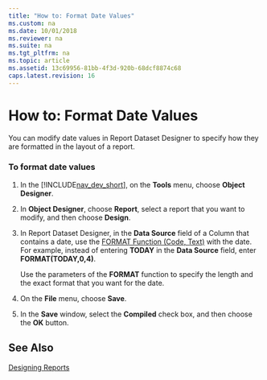 ```yaml
---
title: "How to: Format Date Values"
ms.custom: na
ms.date: 10/01/2018
ms.reviewer: na
ms.suite: na
ms.tgt_pltfrm: na
ms.topic: article
ms.assetid: 13c69956-81bb-4f3d-920b-68dcf8874c68
caps.latest.revision: 16
---
```

# How to: Format Date Values
You can modify date values in Report Dataset Designer to specify how they are formatted in the layout of a report.  
  
### To format date values  
  
1.  In the [!INCLUDE[nav_dev_short](includes/nav_dev_short_md.md)], on the **Tools** menu, choose **Object Designer**.  
  
2.  In **Object Designer**, choose **Report**, select a report that you want to modify, and then choose **Design**.  
  
3.  In Report Dataset Designer, in the **Data Source** field of a Column that contains a date, use the [FORMAT Function \(Code, Text\)](FORMAT-Function--Code--Text-.md) with the date. For example, instead of entering **TODAY** in the **Data Source** field, enter **FORMAT\(TODAY,0,4\)**.  
  
     Use the parameters of the **FORMAT** function to specify the length and the exact format that you want for the date.  
  
4.  On the **File** menu, choose **Save**.  
  
5.  In the **Save** window, select the **Compiled** check box, and then choose the **OK** button.  
  
## See Also  
 [Designing Reports](Designing-Reports.md)
